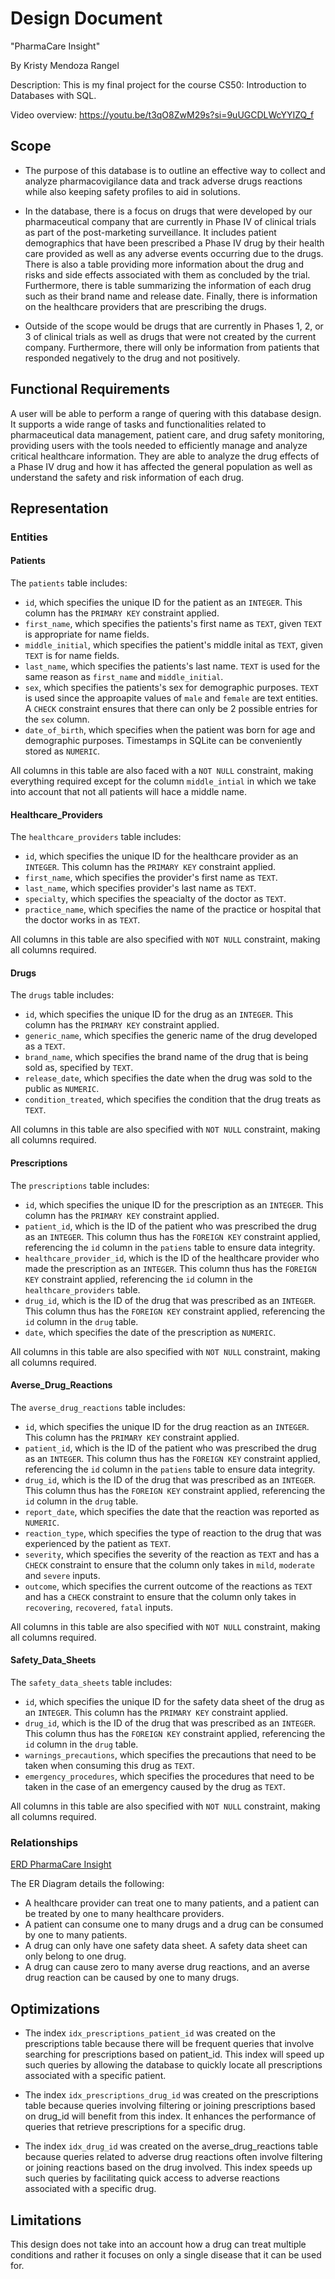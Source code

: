 # Design Document

"PharmaCare Insight"

By Kristy Mendoza Rangel

Description: This is my final project for the course CS50: Introduction to Databases with SQL. 

Video overview: <https://youtu.be/t3qO8ZwM29s?si=9uUGCDLWcYYIZQ_f>

## Scope

* The purpose of this database is to outline an effective way to collect and analyze pharmacovigilance data and track adverse drugs reactions while also keeping safety profiles to aid in solutions.

* In the database, there is a focus on drugs that were developed by our pharmaceutical company that are currently in Phase IV of clinical trials as part of the post-marketing surveillance. It includes patient demographics that have been prescribed a Phase IV drug by their health care provided as well as any adverse events occurring due to the drugs. There is also a table providing more information about the drug and risks and side effects associated with them as concluded by the trial. Furthermore, there is table summarizing the information of each drug such as their brand name and release date. Finally, there is information on the healthcare providers that are prescribing the drugs.

* Outside of the scope would be drugs that are currently in Phases 1, 2, or 3 of clinical trials as well as drugs that were not created by the current company. Furthermore, there will only be information from patients that responded negatively to the drug and not positively.

## Functional Requirements

A user will be able to perform a range of quering with this database design. It supports a wide range of tasks and functionalities related to pharmaceutical data management, patient care, and drug safety monitoring, providing users with the tools needed to efficiently manage and analyze critical healthcare information. They are able to analyze the drug effects of a Phase IV drug and how it has affected the general population as well as understand the safety and risk information of each drug.

## Representation

### Entities

#### Patients

The `patients` table includes:

* `id`, which specifies the unique ID for the patient as an `INTEGER`. This column has the `PRIMARY KEY` constraint applied.
* `first_name`, which specifies the patients's first name as `TEXT`, given `TEXT` is appropriate for name fields.
* `middle_initial`, which specifies the patient's middle inital as `TEXT`, given `TEXT` is for name fields.
* `last_name`, which specifies the patients's last name. `TEXT` is used for the same reason as `first_name` and `middle_initial`.
* `sex`, which specifies the patients's sex for demographic purposes. `TEXT` is used since the approapite values of `male` and `female` are text entities. A `CHECK` constraint ensures that there can only be 2 possible entries for the `sex` column.
* `date_of_birth`, which specifies when the patient was born for age and demographic purposes. Timestamps in SQLite can be conveniently stored as `NUMERIC`.

All columns in this table are also faced with a `NOT NULL` constraint, making everything required except for the column `middle_intial` in which we take into account that not all patients will hace a middle name.

#### Healthcare_Providers

The `healthcare_providers` table includes:

* `id`, which specifies the unique ID for the healthcare provider as an `INTEGER`. This column has the `PRIMARY KEY` constraint applied.
* `first_name`, which specifies the provider's first name as `TEXT`.
* `last_name`, which specifies provider's last name as `TEXT`.
* `specialty`, which specifies the speacialty of the doctor as `TEXT`.
* `practice_name`, which specifies the name of the practice or hospital that the doctor works in as `TEXT`.

All columns in this table are also specified with `NOT NULL` constraint, making all columns required.

#### Drugs

The `drugs` table includes:

* `id`, which specifies the unique ID for the drug as an `INTEGER`. This column has the `PRIMARY KEY` constraint applied.
* `generic_name`, which specifies the generic name of the drug developed as a `TEXT`.
* `brand_name`, which specifies the brand name of the drug that is being sold as, specified by `TEXT`.
* `release_date`, which specifies the date when the drug was sold to the public as `NUMERIC`.
* `condition_treated`, which specifies the condition that the drug treats as `TEXT`.

All columns in this table are also specified with `NOT NULL` constraint, making all columns required.

#### Prescriptions

The `prescriptions` table includes:

* `id`, which specifies the unique ID for the prescription as an `INTEGER`. This column has the `PRIMARY KEY` constraint applied.
* `patient_id`, which is the ID of the patient who was prescribed the drug as an `INTEGER`. This column thus has the `FOREIGN KEY` constraint applied, referencing the `id` column in the `patiens` table to ensure data integrity.
* `healthcare_provider_id`, which is the ID of the healthcare provider who made the prescription as an `INTEGER`. This column thus has the `FOREIGN KEY` constraint applied, referencing the `id` column in the `healthcare_providers` table.
* `drug_id`, which is the ID of the drug that was prescribed as an `INTEGER`. This column thus has the `FOREIGN KEY` constraint applied, referencing the `id` column in the `drug` table.
* `date`, which specifies the date of the prescription as `NUMERIC`.

All columns in this table are also specified with `NOT NULL` constraint, making all columns required.

#### Averse_Drug_Reactions

The `averse_drug_reactions` table includes:

* `id`, which specifies the unique ID for the drug reaction as an `INTEGER`. This column has the `PRIMARY KEY` constraint applied.
* `patient_id`, which is the ID of the patient who was prescribed the drug as an `INTEGER`. This column thus has the `FOREIGN KEY` constraint applied, referencing the `id` column in the `patiens` table to ensure data integrity.
* `drug_id`, which is the ID of the drug that was prescribed as an `INTEGER`. This column thus has the `FOREIGN KEY` constraint applied, referencing the `id` column in the `drug` table.
* `report_date`, which specifies the date that the reaction was reported as `NUMERIC`.
* `reaction_type`, which specifies the type of reaction to the drug that was experienced by the patient as `TEXT`.
* `severity`, which specifies the severity of the reaction as `TEXT` and has a `CHECK` constraint to ensure that the column only takes in `mild`, `moderate` and `severe` inputs.
* `outcome`, which specifies the current outcome of the reactions as `TEXT` and has a `CHECK` constraint to ensure that the column only takes in `recovering`, `recovered`, `fatal` inputs.

All columns in this table are also specified with `NOT NULL` constraint, making all columns required.

#### Safety_Data_Sheets

The `safety_data_sheets` table includes:

* `id`, which specifies the unique ID for the safety data sheet of the drug as an `INTEGER`. This column has the `PRIMARY KEY` constraint applied.
* `drug_id`, which is the ID of the drug that was prescribed as an `INTEGER`. This column thus has the `FOREIGN KEY` constraint applied, referencing the `id` column in the `drug` table.
* `warnings_precautions`, which specifies the precautions that need to be taken when consuming this drug as `TEXT`.
* `emergency_procedures`, which specifies the procedures that need to be taken in the case of an emergency caused by the drug as `TEXT`.

All columns in this table are also specified with `NOT NULL` constraint, making all columns required.

### Relationships
[ERD PharmaCare Insight](ERD_PharmaCare_Insight.png)

The ER Diagram details the following:

* A healthcare provider can treat one to many patients, and a patient can be treated by one to many healthcare providers.
* A patient can consume one to many drugs and a drug can be consumed by one to many patients.
* A drug can only have one safety data sheet. A safety data sheet can only belong to one drug.
* A drug can cause zero to many averse drug reactions, and an averse drug reaction can be caused by one to many drugs.

## Optimizations

* The index `idx_prescriptions_patient_id` was created on the prescriptions table because there will be frequent queries that involve searching for prescriptions based on patient_id. This index will speed up such queries by allowing the database to quickly locate all prescriptions associated with a specific patient.

* The index `idx_prescriptions_drug_id` was created on the prescriptions table because queries involving filtering or joining prescriptions based on drug_id will benefit from this index. It enhances the performance of queries that retrieve prescriptions for a specific drug.

* The index `idx_drug_id` was created on the averse_drug_reactions table because queries related to adverse drug reactions often involve filtering or joining reactions based on the drug involved. This index speeds up such queries by facilitating quick access to adverse reactions associated with a specific drug.


## Limitations

This design does not take into an account how a drug can treat multiple conditions and rather it focuses on only a single disease that it can be used for.

